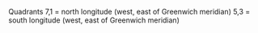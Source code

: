 Quadrants 
7,1 = north longitude (west, east of Greenwich meridian)
5,3 = south longitude (west, east of Greenwich meridian)
